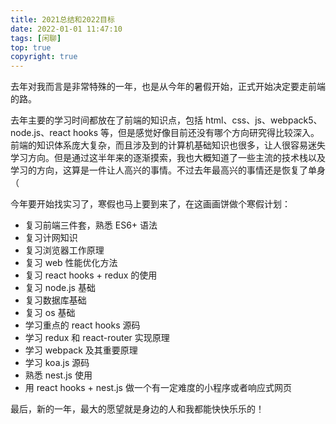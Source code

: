 ```yaml
---
title: 2021总结和2022目标
date: 2022-01-01 11:47:10
tags: [闲聊]
top: true
copyright: true
---
```

去年对我而言是非常特殊的一年，也是从今年的暑假开始，正式开始决定要走前端的路。

去年主要的学习时间都放在了前端的知识点，包括 html、css、js、webpack5、node.js、react hooks 等，但是感觉好像目前还没有哪个方向研究得比较深入。前端的知识体系庞大复杂，而且涉及到的计算机基础知识也很多，让人很容易迷失学习方向。但是通过这半年来的逐渐摸索，我也大概知道了一些主流的技术栈以及学习的方向，这算是一件让人高兴的事情。不过去年最高兴的事情还是恢复了单身（

今年要开始找实习了，寒假也马上要到来了，在这画画饼做个寒假计划：
- 复习前端三件套，熟悉 ES6+ 语法
- 复习计网知识
- 复习浏览器工作原理
- 复习 web 性能优化方法
- 复习 react hooks + redux 的使用
- 复习 node.js 基础
- 复习数据库基础
- 复习 os 基础
- 学习重点的 react hooks 源码
- 学习 redux 和 react-router 实现原理
- 学习 webpack 及其重要原理
- 学习 koa.js 源码
- 熟悉 nest.js 使用
- 用 react hooks + nest.js 做一个有一定难度的小程序或者响应式网页

最后，新的一年，最大的愿望就是身边的人和我都能快快乐乐的！